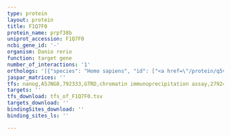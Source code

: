 ```yaml
---
type: protein
layout: protein
title: F1Q7F0
protein_name: prpf38b
uniprot_accession: F1Q7F0
ncbi_gene_id: '-'
organism: Danio rerio
function: target gene
number_of_interactions: '1'
orthologs: '[{"species": "Homo sapiens", "id": ["<a href=\"/protein/q5vtl8\">Q5VTL8</a>"]}, {"species": "Mus musculus", "id": ["<a href=\"/protein/q80sy5\">Q80SY5</a>"]}, {"species": "Rattus norvegicus", "id": ["<a href=\"/protein/q6axy7\">Q6AXY7</a>"]}, {"species": "Drosophila melanogaster", "id": ["<a href=\"/protein/q9vye9\">Q9VYE9</a>"]}]'
jaspar_matrices: ''
tfs: nanog,A5JNG8,792333,GTRD,chromatin immunoprecipitation assay,27924024%5Buid%5D,No
targets: ''
tfs_download: tfs_of_F1Q7F0.tsv
targets_download: ''
bindingSites_download: ''
binding_sites_ls: ''

---
```

